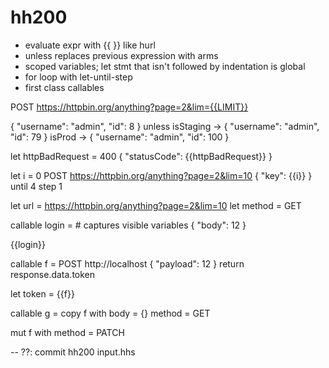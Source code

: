 # hh200

- evaluate expr with {{ }} like hurl
- unless replaces previous expression with arms
- scoped variables; let stmt that isn't followed by indentation is global
- for loop with let-until-step
- first class callables

POST https://httpbin.org/anything?page=2&lim={{LIMIT}}

{ "username": "admin", "id": 8 } unless
    isStaging -> { "username": "admin", "id": 79 }
    isProd    -> { "username": "admin", "id": 100 }

let httpBadRequest = 400
    { "statusCode": {{httpBadRequest}} }

let i = 0
    POST https://httpbin.org/anything?page=2&lim=10
    { "key": {{i}} }
until 4 step 1


let url = https://httpbin.org/anything?page=2&lim=10
let method = GET

callable login =  # captures visible variables
    { "body": 12 }

{{login}}


callable f =
    POST http://localhost
    { "payload": 12 }
    return response.data.token

let token = {{f}}

callable g = copy f with
    body = {}
    method = GET

mut f with
    method = PATCH









-- ??: commit hh200 input.hhs
